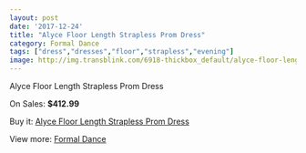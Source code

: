 ```yaml
---
layout: post
date: '2017-12-24'
title: "Alyce Floor Length Strapless Prom Dress"
category: Formal Dance
tags: ["dress","dresses","floor","strapless","evening"]
image: http://img.transblink.com/6918-thickbox_default/alyce-floor-length-strapless-prom-dress.jpg
---
```

Alyce Floor Length Strapless Prom Dress

On Sales: **$412.99**
<a href="https://www.transblink.com/en/formal-dance/2243-alyce-floor-length-strapless-prom-dress.html"><amp-img layout="responsive" width="600" height="600" src="//img.transblink.com/6918-thickbox_default/alyce-floor-length-strapless-prom-dress.jpg" alt="Alyce Floor Length Strapless Prom Dress 0" /></a>
<a href="https://www.transblink.com/en/formal-dance/2243-alyce-floor-length-strapless-prom-dress.html"><amp-img layout="responsive" width="600" height="600" src="//img.transblink.com/6919-thickbox_default/alyce-floor-length-strapless-prom-dress.jpg" alt="Alyce Floor Length Strapless Prom Dress 1" /></a>

Buy it: [Alyce Floor Length Strapless Prom Dress](https://www.transblink.com/en/formal-dance/2243-alyce-floor-length-strapless-prom-dress.html "Alyce Floor Length Strapless Prom Dress")

View more: [Formal Dance](https://www.transblink.com/en/6-formal-dance "Formal Dance")